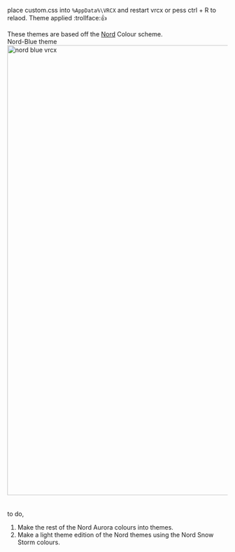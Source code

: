 place custom.css into `%AppData%\VRCX` and restart vrcx or pess ctrl + R to relaod. Theme applied :trollface:👍 <br/>

These themes are based off the [Nord](https://www.nordtheme.com "Nord Theme") Colour scheme.<br/>
Nord-Blue theme <br/>
<img width="1029" alt="nord blue vrcx" src="https://user-images.githubusercontent.com/31026406/150814115-ac626382-fb99-4105-826a-9107a1929841.png"><br />
<br/>
<br/>
to do, <br/>
1. Make the rest of the Nord Aurora colours into themes. <br/>
2. Make a light theme edition of the Nord themes using the Nord Snow Storm colours. <br/> 
